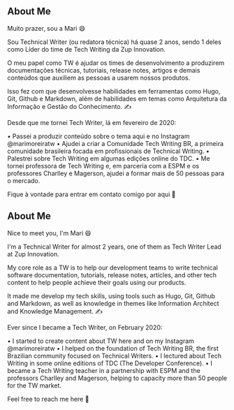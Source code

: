 ## About Me

Muito prazer, sou a Mari 😄

Sou Technical Writer (ou redatora técnica) há quase 2 anos, sendo 1 deles como Líder do time de Tech Writing da Zup Innovation.

O meu papel como TW é ajudar os times de desenvolvimento a produzirem documentações técnicas, tutoriais, release notes, artigos e demais conteúdos que auxiliem as pessoas a usarem nossos produtos.

Isso fez com que desenvolvesse habilidades em ferramentas como Hugo, Git, Github e Markdown, além de habilidades em temas como Arquitetura da Informação e Gestão do Conhecimento. ✍

Desde que me tornei Tech Writer, lá em fevereiro de 2020:

• Passei a produzir conteúdo sobre o tema aqui e no Instagram @marimoreiratw
• Ajudei a criar a Comunidade Tech Writing BR, a primeira comunidade brasileira focada em profissionais de Technical Writing.
• Palestrei sobre Tech Writing em algumas edições online do TDC.
• Me tornei professora de Tech Writing e, em parceria com a ESPM e os professores Charlley e Magerson, ajudei a formar mais de 50 pessoas para o mercado.

Fique à vontade para entrar em contato comigo por aqui 💙


## About Me

Nice to meet you, I'm Mari 😄

I'm a Technical Writer for almost 2 years, one of them as Tech Writer Lead at Zup Innovation.

My core role as a TW is to help our development teams to write technical software documentation, tutorials, release notes, articles, and other tech content to help people achieve their goals using our products.

It made me develop my tech skills, using tools such as Hugo, Git, Github and Markdown, as well as knowledge in themes like Information Architect and Knowledge Management. ✍

Ever since I became a Tech Writer, on February 2020:

• I started to create content about TW here and on my Instagram @marimoreiratw
• I helped on the foundation of Tech Writing BR, the first Brazilian community focused on Technical Writers.
• I lectured about Tech Writing in some online editions of TDC (The Developer Conference).
• I became a Tech Writing teacher in a partnership with ESPM and the professors Charlley and Magerson, helping to capacity more than 50 people for the TW market.

Feel free to reach me here 💙
